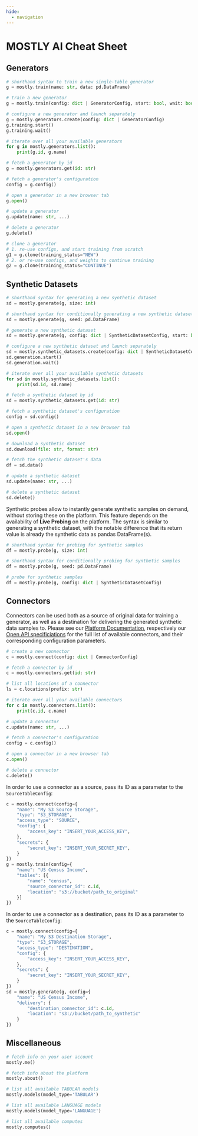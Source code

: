 ```yaml
---
hide:
  - navigation
---
```


# MOSTLY AI Cheat Sheet

## Generators

```python
# shorthand syntax to train a new single-table generator
g = mostly.train(name: str, data: pd.DataFrame)

# train a new generator
g = mostly.train(config: dict | GeneratorConfig, start: bool, wait: bool)

# configure a new generator and launch separately
g = mostly.generators.create(config: dict | GeneratorConfig)
g.training.start()
g.training.wait()

# iterate over all your available generators
for g in mostly.generators.list():
    print(g.id, g.name)

# fetch a generator by id
g = mostly.generators.get(id: str)

# fetch a generator's configuration
config = g.config()

# open a generator in a new browser tab
g.open()

# update a generator
g.update(name: str, ...)

# delete a generator
g.delete()

# clone a generator
# 1. re-use configs, and start training from scratch
g1 = g.clone(training_status="NEW")       
# 2. or re-use configs, and weights to continue training 
g2 = g.clone(training_status="CONTINUE")
```

## Synthetic Datasets

```python
# shorthand syntax for generating a new synthetic dataset
sd = mostly.generate(g, size: int)

# shorthand syntax for conditionally generating a new synthetic dataset
sd = mostly.generate(g, seed: pd.DataFrame)

# generate a new synthetic dataset
sd = mostly.generate(g, config: dict | SyntheticDatasetConfig, start: bool, wait: bool)

# configure a new synthetic dataset and launch separately
sd = mostly.synthetic_datasets.create(config: dict | SyntheticDatasetConfig)
sd.generation.start()
sd.generation.wait()

# iterate over all your available synthetic datasets
for sd in mostly.synthetic_datasets.list():
    print(sd.id, sd.name)

# fetch a synthetic dataset by id
sd = mostly.synthetic_datasets.get(id: str)

# fetch a synthetic dataset's configuration
config = sd.config()

# open a synthetic dataset in a new browser tab
sd.open()

# download a synthetic dataset
sd.download(file: str, format: str)

# fetch the synthetic dataset's data
df = sd.data()

# update a synthetic dataset
sd.update(name: str, ...)

# delete a synthetic dataset
sd.delete()
```

Synthetic probes allow to instantly generate synthetic samples on demand, without storing these on the platform. This feature depends on the availability of **Live Probing** on the platform. The syntax is similar to generating a synthetic dataset, with the notable difference that its return value is already the synthetic data as pandas DataFrame(s).
```python
# shorthand syntax for probing for synthetic samples
df = mostly.probe(g, size: int)

# shorthand syntax for conditionally probing for synthetic samples
df = mostly.probe(g, seed: pd.DataFrame)

# probe for synthetic samples
df = mostly.probe(g, config: dict | SyntheticDatasetConfig)
```

## Connectors

Connectors can be used both as a source of original data for training a generator, as well as a destination for delivering the generated synthetic data samples to. Please see our [Platform Documentation](https://mostly.ai/docs), respectively our [Open API specificiations](https://github.com/mostly-ai/mostly-openapi/blob/main/public-api.yaml) for the full list of available connectors, and their corresponding configuration parameters.  

```python
# create a new connector
c = mostly.connect(config: dict | ConnectorConfig)

# fetch a connector by id
c = mostly.connectors.get(id: str)

# list all locations of a connector
ls = c.locations(prefix: str)

# iterate over all your available connectors
for c in mostly.connectors.list():
    print(c.id, c.name)

# update a connector
c.update(name: str, ...)

# fetch a connector's configuration
config = c.config()

# open a connector in a new browser tab
c.open()

# delete a connector
c.delete()
```

In order to use a connector as a source, pass its ID as a parameter to the `SourceTableConfig`:
```python
c = mostly.connect(config={
    "name": "My S3 Source Storage",
    "type": "S3_STORAGE",
    "access_type": "SOURCE",
    "config": {
        "access_key": "INSERT_YOUR_ACCESS_KEY",
    },
    "secrets": {
        "secret_key": "INSERT_YOUR_SECRET_KEY",
    }
})
g = mostly.train(config={
    "name": "US Census Income",
    "tables": [{
        "name": "census",
        "source_connector_id": c.id,
        "location": "s3://bucket/path_to_original"
    }]
})
```

In order to use a connector as a destination, pass its ID as a parameter to the `SourceTableConfig`:
```python
c = mostly.connect(config={
    "name": "My S3 Destination Storage",
    "type": "S3_STORAGE",
    "access_type": "DESTINATION",
    "config": {
        "access_key": "INSERT_YOUR_ACCESS_KEY",
    },
    "secrets": {
        "secret_key": "INSERT_YOUR_SECRET_KEY",
    }
})
sd = mostly.generate(g, config={
    "name": "US Census Income",
    "delivery": {
        "destination_connector_id": c.id,
        "location": "s3://bucket/path_to_synthetic"
    }
})
```

## Miscellaneous

```python
# fetch info on your user account
mostly.me()

# fetch info about the platform
mostly.about()

# list all available TABULAR models
mostly.models(model_type='TABULAR')

# list all available LANGUAGE models
mostly.models(model_type='LANGUAGE')

# list all available computes
mostly.computes()
```
